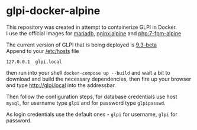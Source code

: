 # glpi-docker-alpine

This repository was created in attempt to containerize GLPI in Docker.  
I use the official images for [mariadb](https://hub.docker.com/_/mariadb/), [nginx:alpine](https://hub.docker.com/_/nginx/) and [php:7-fpm-alpine](https://hub.docker.com/_/php/)

The current version of GLPI that is being deployed is [9.3-beta](https://github.com/glpi-project/glpi/releases/download/9.3-beta/glpi-9.3-beta.tgz)  
Append to your [/etc/hosts](/etc/hosts) file  

    127.0.0.1  glpi.local  

then run into your shell `docker-compose up --build` and wait a bit to download and build the necessary dependencies, then fire up your browser and type http://glpi.local into the addressbar.

Then follow the configuration steps, for database credentials use host `mysql`, for username type `glpi` and for password type `glpipasswd`.

As login credentials use the default ones - `glpi` for username, `glpi` for password.

